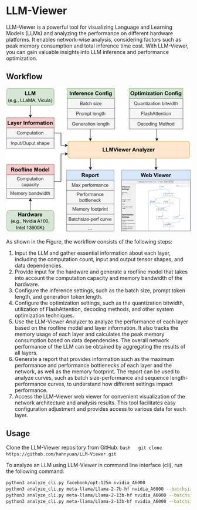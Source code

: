 # LLM-Viewer

LLM-Viewer is a powerful tool for visualizing Language and Learning Models (LLMs) and analyzing the performance on different hardware platforms. It enables network-wise analysis, considering factors such as peak memory consumption and total inference time cost. With LLM-Viewer, you can gain valuable insights into LLM inference and performance optimization.


## Workflow

![LLM-Viewer Workflow](figs/workflow.png)

As shown in the Figure, the workflow consists of the following steps:

1. Input the LLM and gather essential information about each layer, including the computation count, input and output tensor shapes, and data dependencies.
2. Provide input for the hardware and generate a roofline model that takes into account the computation capacity and memory bandwidth of the hardware.
3. Configure the inference settings, such as the batch size, prompt token length, and generation token length.
4. Configure the optimization settings, such as the quantization bitwidth, utilization of FlashAttention, decoding methods, and other system optimization techniques.
5. Use the LLM-Viewer Analyzer to analyze the performance of each layer based on the roofline model and layer information. It also tracks the memory usage of each layer and calculates the peak memory consumption based on data dependencies. The overall network performance of the LLM can be obtained by aggregating the results of all layers.
6. Generate a report that provides information such as the maximum performance and performance bottlenecks of each layer and the network, as well as the memory footprint. The report can be used to analyze curves, such as batch size-performance and sequence length-performance curves, to understand how different settings impact performance.
7. Access the LLM-Viewer web viewer for convenient visualization of the network architecture and analysis results. This tool facilitates easy configuration adjustment and provides access to various data for each layer.


## Usage

Clone the LLM-Viewer repository from GitHub: 
```bash   git clone https://github.com/hahnyuan/LLM-Viewer.git   ```

To analyze an LLM using LLM-Viewer in command line interface (cli), run the following command:

```bash
python3 analyze_cli.py facebook/opt-125m nvidia_A6000
python3 analyze_cli.py meta-llama/Llama-2-7b-hf nvidia_A6000 --batchsize 1 --seqlen 2048
python3 analyze_cli.py meta-llama/Llama-2-13b-hf nvidia_A6000 --batchsize 16 --seqlen 2048
python3 analyze_cli.py meta-llama/Llama-2-13b-hf nvidia_A6000 --batchsize 1 --seqlen 8192
```
